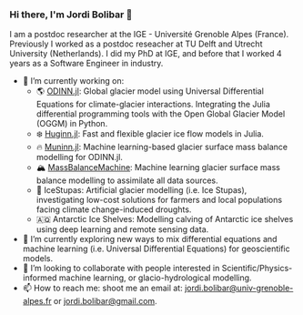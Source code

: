 ### Hi there, I'm Jordi Bolibar 👋

<!--
**JordiBolibar/JordiBolibar** is a ✨ _special_ ✨ repository because its `README.md` (this file) appears on your GitHub profile.

Here are some ideas to get you started:

-->

I am a postdoc researcher at the IGE - Université Grenoble Alpes (France). Previously I worked as a postdoc reseacher at TU Delft and Utrecht University (Netherlands). I did my PhD at IGE, and before that I worked 4 years as a Software Engineer in industry.

- 🔭 I’m currently working on:
    - 🌎 [ODINN.jl](https://github.com/ODINN-SciML/ODINN.jl): Global glacier model using Universal Differential Equations for climate-glacier interactions. Integrating the Julia differential programming tools with the Open Global Glacier Model (OGGM) in Python.
    - ❄️ [Huginn.jl](https://github.com/ODINN-SciML/Huginn.jl): Fast and flexible glacier ice flow models in Julia. 
    - 🔥 [Muninn.jl](https://github.com/ODINN-SciML/Muninn.jl): Machine learning-based glacier surface mass balance modelling for ODINN.jl.
    - 🏔️ [MassBalanceMachine](https://github.com/ODINN-SciML/MassBalanceMachine): Machine learning glacier surface mass balance modelling to assimilate all data sources. 
    - 🧊 IceStupas: Artificial glacier modelling (i.e. Ice Stupas), investigating low-cost solutions for farmers and local populations facing climate change-induced droughts.
    - 🇦🇶 Antarctic Ice Shelves: Modelling calving of Antarctic ice shelves using deep learning and remote sensing data. 
- 🌱 I’m currently exploring new ways to mix differential equations and machine learning (i.e. Universal Differential Equations) for geoscientific models. 
- 👯 I’m looking to collaborate with people interested in Scientific/Physics-informed machine learning, or glacio-hydrological modelling.
- 📫 How to reach me: shoot me an email at: jordi.bolibar@univ-grenoble-alpes.fr or jordi.bolibar@gmail.com.

